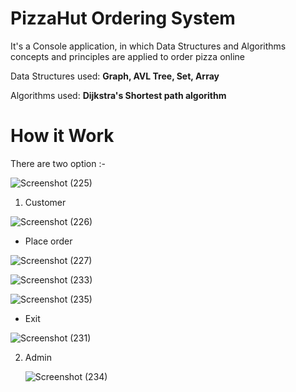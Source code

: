 # PizzaHut Ordering System
It's a Console application, in which Data Structures and Algorithms concepts and principles are applied
to order pizza online

Data Structures used: **Graph, AVL Tree, Set, Array**

Algorithms used: **Dijkstra's Shortest path algorithm**


# How it Work

There are two option :-

![Screenshot (225)](https://user-images.githubusercontent.com/120207533/218508742-ba83d778-bbfe-48cb-a302-b0a618f13152.png)

1. Customer
  
  ![Screenshot (226)](https://user-images.githubusercontent.com/120207533/218509196-7ea04f6a-fd9e-40df-afe1-f5e27b1dc2a7.png)
  
   * Place order
   
   ![Screenshot (227)](https://user-images.githubusercontent.com/120207533/218510291-a88d9cfd-60bd-43a0-aa42-1698d02addbd.png)
   
   ![Screenshot (233)](https://user-images.githubusercontent.com/120207533/218513994-f4eab08b-bb50-4a34-baf4-8cc0c406d985.png)
  
   ![Screenshot (235)](https://user-images.githubusercontent.com/120207533/218514047-bbe3a6da-5508-4f46-97ae-3b138baa4350.png)

   * Exit
    
   ![Screenshot (231)](https://user-images.githubusercontent.com/120207533/218512927-75c95faa-6302-40f8-9f91-9bd4d26ea882.png)
   
2. Admin
   
   ![Screenshot (234)](https://user-images.githubusercontent.com/120207533/218514403-f64a75d1-1d14-4569-8cb8-e139925cc6ac.png)

